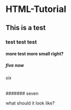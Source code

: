 # HTML-Tutorial
## This is a test 
### test test test
#### more test more small right?
##### five now
###### six
####### seven 

what should it look like? 
